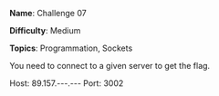 **Name**: Challenge 07

**Difficulty**: Medium

**Topics**: Programmation, Sockets

You need to connect to a given server to get the flag.

Host: 89.157.---.---
Port: 3002
